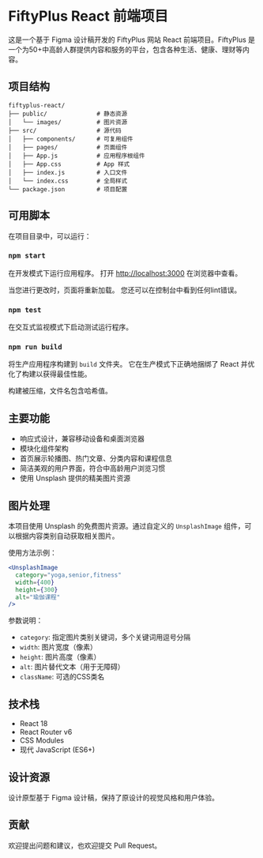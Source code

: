 # FiftyPlus React 前端项目

这是一个基于 Figma 设计稿开发的 FiftyPlus 网站 React 前端项目。FiftyPlus 是一个为50+中高龄人群提供内容和服务的平台，包含各种生活、健康、理财等内容。

## 项目结构

```
fiftyplus-react/
├── public/              # 静态资源
│   └── images/          # 图片资源
├── src/                 # 源代码
│   ├── components/      # 可复用组件
│   ├── pages/           # 页面组件
│   ├── App.js           # 应用程序根组件
│   ├── App.css          # App 样式
│   ├── index.js         # 入口文件
│   └── index.css        # 全局样式
└── package.json         # 项目配置
```

## 可用脚本

在项目目录中，可以运行：

### `npm start`

在开发模式下运行应用程序。
打开 [http://localhost:3000](http://localhost:3000) 在浏览器中查看。

当您进行更改时，页面将重新加载。
您还可以在控制台中看到任何lint错误。

### `npm test`

在交互式监视模式下启动测试运行程序。

### `npm run build`

将生产应用程序构建到 `build` 文件夹。
它在生产模式下正确地捆绑了 React 并优化了构建以获得最佳性能。

构建被压缩，文件名包含哈希值。

## 主要功能

- 响应式设计，兼容移动设备和桌面浏览器
- 模块化组件架构
- 首页展示轮播图、热门文章、分类内容和课程信息
- 简洁美观的用户界面，符合中高龄用户浏览习惯
- 使用 Unsplash 提供的精美图片资源

## 图片处理

本项目使用 Unsplash 的免费图片资源。通过自定义的 `UnsplashImage` 组件，可以根据内容类别自动获取相关图片。

使用方法示例：

```jsx
<UnsplashImage 
  category="yoga,senior,fitness" 
  width={400} 
  height={300} 
  alt="瑜伽课程" 
/>
```

参数说明：
- `category`: 指定图片类别关键词，多个关键词用逗号分隔
- `width`: 图片宽度（像素）
- `height`: 图片高度（像素）
- `alt`: 图片替代文本（用于无障碍）
- `className`: 可选的CSS类名

## 技术栈

- React 18
- React Router v6
- CSS Modules
- 现代 JavaScript (ES6+)

## 设计资源

设计原型基于 Figma 设计稿，保持了原设计的视觉风格和用户体验。

## 贡献

欢迎提出问题和建议，也欢迎提交 Pull Request。 